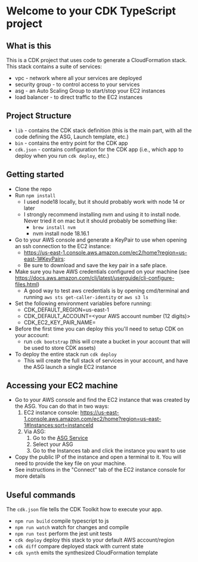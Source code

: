 # Welcome to your CDK TypeScript project

## What is this
This is a CDK project that uses code to generate a CloudFormation stack.<br>
This stack contains a suite of services:
- vpc - network where all your services are deployed
- security group - to control access to your services
- asg - an Auto Scaling Group to start/stop your EC2 instances
- load balancer - to direct traffic to the EC2 instances

## Project Structure
- `lib` - contains the CDK stack definition (this is the main part, with all the code defining the ASG, Launch template, etc.)
- `bin` - contains the entry point for the CDK app
- `cdk.json` - contains configuration for the CDK app (i.e., which app to deploy when you run `cdk deploy`, etc.)
## Getting started
- Clone the repo
- Run `npm install`
  - I used node18 locally, but it should probably work with node 14 or later
  - I strongly recommend installing nvm and using it to install node. Never tried it on mac but it should probably be something like:
    - `brew install nvm`
    - nvm install node 18.16.1
- Go to your AWS console and generate a KeyPair to use when opening an ssh connection to the EC2 instance:
  - https://us-east-1.console.aws.amazon.com/ec2/home?region=us-east-1#KeyPairs:
  - Be sure to download and save the key pair in a safe place.
- Make sure you have AWS credentials configured on your machine (see https://docs.aws.amazon.com/cli/latest/userguide/cli-configure-files.html)
  - A good way to test aws credentials is by opening cmd/terminal and running `aws sts get-caller-identity` or `aws s3 ls`
- Set the following environment variables before running:
  - CDK_DEFAULT_REGION=us-east-1
  - CDK_DEFAULT_ACCOUNT=<your AWS account number (12 digits)>
  - CDK_EC2_KEY_PAIR_NAME=<the name of the key you defined in the step above>
- Before the first time you can deploy this you'll need to setup CDK on your account:
  - run `cdk bootstrap` (this will create a bucket in your account that will be used to store CDK assets)
- To deploy the entire stack run `cdk deploy`
  - This will create the full stack of services in your account, and have the ASG launch a single EC2 instance


## Accessing your EC2 machine
- Go to your AWS console and find the EC2 instance that was created by the ASG. You can do that in two ways:
  1. EC2 instance console: https://us-east-1.console.aws.amazon.com/ec2/home?region=us-east-1#Instances:sort=instanceId
  2. Via ASG:
     1. Go to the [ASG Service](https://us-east-1.console.aws.amazon.com/ec2/home?region=us-east-1#AutoScalingGroups:) 
     2. Select your ASG
     3. Go to the Instances tab and click the instance you want to use
- Copy the public IP of the instance and open a terminal to it. You will need to provide the key file on your machine.
- See instructions in the "Connect" tab of the EC2 instance console for more details

## Useful commands
The `cdk.json` file tells the CDK Toolkit how to execute your app.

* `npm run build`   compile typescript to js
* `npm run watch`   watch for changes and compile
* `npm run test`    perform the jest unit tests
* `cdk deploy`      deploy this stack to your default AWS account/region
* `cdk diff`        compare deployed stack with current state
* `cdk synth`       emits the synthesized CloudFormation template


